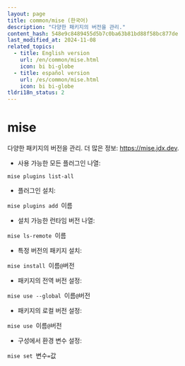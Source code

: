 ```yaml
---
layout: page
title: common/mise (한국어)
description: "다양한 패키지의 버전을 관리."
content_hash: 548e9c8489455d5b7c0ba63b81bd88f58bc877de
last_modified_at: 2024-11-08
related_topics:
  - title: English version
    url: /en/common/mise.html
    icon: bi bi-globe
  - title: español version
    url: /es/common/mise.html
    icon: bi bi-globe
tldri18n_status: 2
---
```

# mise

다양한 패키지의 버전을 관리.
더 많은 정보: <https://mise.jdx.dev>.

- 사용 가능한 모든 플러그인 나열:

`mise plugins list-all`

- 플러그인 설치:

`mise plugins add `<span class="tldr-var badge badge-pill bg-dark-lm bg-white-dm text-white-lm text-dark-dm font-weight-bold">이름</span>

- 설치 가능한 런타임 버전 나열:

`mise ls-remote `<span class="tldr-var badge badge-pill bg-dark-lm bg-white-dm text-white-lm text-dark-dm font-weight-bold">이름</span>

- 특정 버전의 패키지 설치:

`mise install `<span class="tldr-var badge badge-pill bg-dark-lm bg-white-dm text-white-lm text-dark-dm font-weight-bold">이름</span>`@`<span class="tldr-var badge badge-pill bg-dark-lm bg-white-dm text-white-lm text-dark-dm font-weight-bold">버전</span>

- 패키지의 전역 버전 설정:

`mise use --global `<span class="tldr-var badge badge-pill bg-dark-lm bg-white-dm text-white-lm text-dark-dm font-weight-bold">이름</span>`@`<span class="tldr-var badge badge-pill bg-dark-lm bg-white-dm text-white-lm text-dark-dm font-weight-bold">버전</span>

- 패키지의 로컬 버전 설정:

`mise use `<span class="tldr-var badge badge-pill bg-dark-lm bg-white-dm text-white-lm text-dark-dm font-weight-bold">이름</span>`@`<span class="tldr-var badge badge-pill bg-dark-lm bg-white-dm text-white-lm text-dark-dm font-weight-bold">버전</span>

- 구성에서 환경 변수 설정:

`mise set `<span class="tldr-var badge badge-pill bg-dark-lm bg-white-dm text-white-lm text-dark-dm font-weight-bold">변수</span>`=`<span class="tldr-var badge badge-pill bg-dark-lm bg-white-dm text-white-lm text-dark-dm font-weight-bold">값</span>
